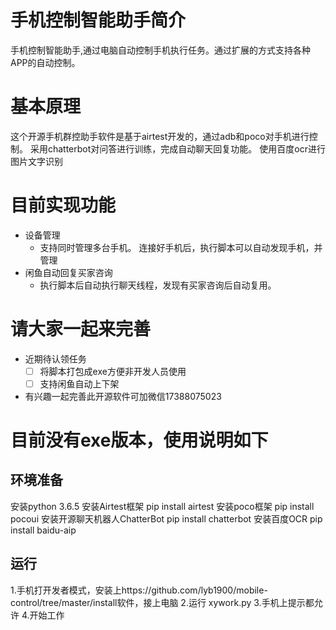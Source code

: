 # 手机控制智能助手简介
手机控制智能助手,通过电脑自动控制手机执行任务。通过扩展的方式支持各种APP的自动控制。
# 基本原理
这个开源手机群控助手软件是基于airtest开发的，通过adb和poco对手机进行控制。
采用chatterbot对问答进行训练，完成自动聊天回复功能。
使用百度ocr进行图片文字识别
# 目前实现功能
- 设备管理
    - 支持同时管理多台手机。
      连接好手机后，执行脚本可以自动发现手机，并管理
- 闲鱼自动回复买家咨询
    - 执行脚本后自动执行聊天线程，发现有买家咨询后自动复用。
# 请大家一起来完善
- 近期待认领任务
    - [ ] 将脚本打包成exe方便非开发人员使用
    - [ ] 支持闲鱼自动上下架

- 有兴趣一起完善此开源软件可加微信17388075023

# 目前没有exe版本，使用说明如下
## 环境准备 
安装python 3.6.5
安装Airtest框架 pip install airtest
安装poco框架 pip install pocoui
安装开源聊天机器人ChatterBot pip install chatterbot
安装百度OCR pip install baidu-aip

## 运行
1.手机打开发者模式，安装上https://github.com/lyb1900/mobile-control/tree/master/install软件，接上电脑
2.运行 xywork.py
3.手机上提示都允许
4.开始工作

